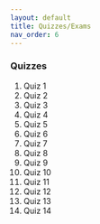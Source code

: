 ```yaml
---
layout: default 
title: Quizzes/Exams 
nav_order: 6
---
```



### Quizzes

1. Quiz 1
2. Quiz 2
3. Quiz 3
4. Quiz 4
5. Quiz 5
6. Quiz 6
7. Quiz 7
8. Quiz 8
9. Quiz 9
10. Quiz 10
11. Quiz 11
12. Quiz 12
13. Quiz 13
14. Quiz 14 
